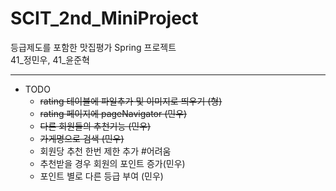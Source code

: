 # SCIT_2nd_MiniProject 
등급제도를 포함한 맛집평가 Spring 프로젝트\
41_정민우, 41_윤준혁

----------------------------------

* TODO
  - ~~rating 테이블에 파일추가 및 이미지로 띄우기 (형)~~
  - ~~rating 페이지에 pageNavigator (민우)~~
  - ~~다른 회원들의 추천기능 (민우)~~
  - ~~가게명으로 검색 (민우)~~
  - 회원당 추천 한번 제한 추가 #어려움
  - 추천받을 경우 회원의 포인트 증가(민우)
  - 포인트 별로 다른 등급 부여 (민우)
